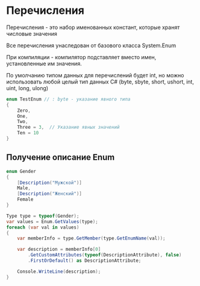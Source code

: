 # Перечисления

Перечисления - это набор именованных констант, которые хранят числовые значения

Все перечисления унаследован от базового класса System.Enum

При компиляции - компилятор подставляет вместо имен, установленные им значения.

По умолчанию типом данных для перечислений будет int, но можно использовать любой целый тип данных C# (byte, sbyte, short, ushort, int, uint, long, ulong)

```c#
enum TestEnum // : byte - указание явного типа
{
    Zero,
    One,
    Two,
    Three = 3,  // Указание явных значений
    Ten = 10
}
```

## Получение описание Enum

```c#
enum Gender
{
    [Description("Мужской")]
    Male,
    [Description("Женский")]
    Female
}

Type type = typeof(Gender);
var values = Enum.GetValues(type);
foreach (var val in values)
{
    var memberInfo = type.GetMember(type.GetEnumName(val));

    var description = memberInfo[0]
        .GetCustomAttributes(typeof(DescriptionAttribute), false)
        .FirstOrDefault() as DescriptionAttribute;

    Console.WriteLine(description);
}
```
